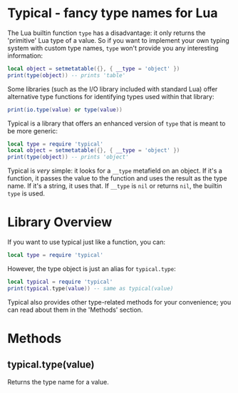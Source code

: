 # Typical - fancy type names for Lua

The Lua builtin function `type` has a disadvantage: it only returns the 'primitive'
Lua type of a value.  So if you want to implement your own typing system with custom
type names, `type` won't provide you any interesting information:

```lua
local object = setmetatable({}, { __type = 'object' })
print(type(object)) -- prints 'table'
```

Some libraries (such as the I/O library included with standard Lua) offer alternative
type functions for identifying types used within that library:

```lua
print(io.type(value) or type(value))
```

Typical is a library that offers an enhanced version of `type` that is meant to be
more generic:

```lua
local type = require 'typical'
local object = setmetatable({}, { __type = 'object' })
print(type(object)) -- prints 'object'
```

Typical is *very* simple: it looks for a `__type` metafield on an object.
If it's a function, it passes the value to the function and uses the result
as the type name.  If it's a string, it uses that.  If `__type` is `nil`
or returns `nil`, the builtin `type` is used.

# Library Overview

If you want to use typical just like a function, you can:

```lua
local type = require 'typical'
```

However, the type object is just an alias for `typical.type`:

```lua
local typical = require 'typical'
print(typical.type(value)) -- same as typical(value)
```

Typical also provides other type-related methods for your convenience;
you can read about them in the 'Methods' section.

# Methods

## typical.type(value)

Returns the type name for a value.
